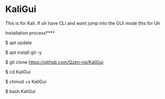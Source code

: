 # KaliGui
This is for Kali. If uh have CLI  and want  jump into the GUI mode  this for Uh




Installation process****

$ apt update 




$ apt install git -y




$ git clone https://github.com/Qzen-roi/KaliGui




$ cd KaliGui


 
$ chmod +x KaliGui



$ bash KaliGui
